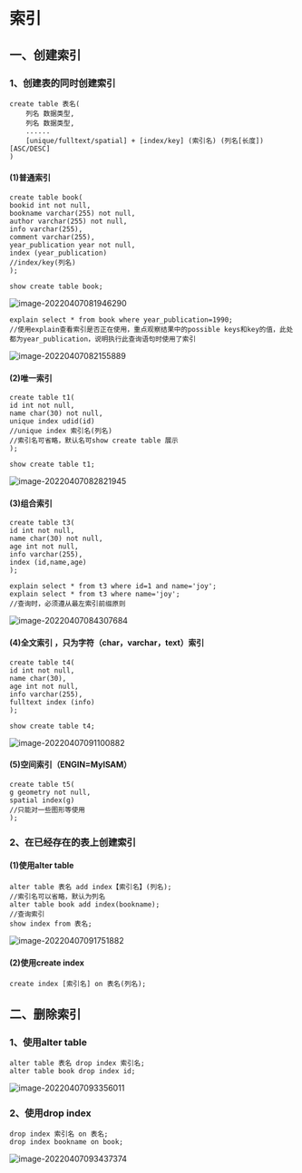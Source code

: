 # 索引

## 一、创建索引

### 1、创建表的同时创建索引

```mysql
create table 表名(
	列名 数据类型,
	列名 数据类型,
	......
	[unique/fulltext/spatial] + [index/key] (索引名) (列名[长度]) [ASC/DESC]
)
```


#### (1)普通索引

```mysql
create table book(
bookid int not null,
bookname varchar(255) not null,
author varchar(255) not null,
info varchar(255),
comment varchar(255),
year_publication year not null,
index (year_publication)
//index/key(列名)
);
```
```mysql
show create table book;
```

![image-20220407081946290](https://yovinchen-1308133012.cos.ap-beijing.myqcloud.com/image-20220407081946290.png)

```mysql
explain select * from book where year_publication=1990;
//使用explain查看索引是否正在使用，重点观察结果中的possible keys和key的值，此处都为year_publication，说明执行此查询语句时使用了索引
```

![image-20220407082155889](https://yovinchen-1308133012.cos.ap-beijing.myqcloud.com/image-20220407082155889.png)

#### (2)唯一索引

```mysql
create table t1(
id int not null,
name char(30) not null,
unique index udid(id)
//unique index 索引名(列名)
//索引名可省略，默认名可show create table 展示
);
```

```mysql
show create table t1;
```

![image-20220407082821945](https://yovinchen-1308133012.cos.ap-beijing.myqcloud.com/image-20220407082821945.png)

#### (3)组合索引

```mysql
create table t3(
id int not null,
name char(30) not null,
age int not null,
info varchar(255),
index (id,name,age)
);
```

```mysql
explain select * from t3 where id=1 and name='joy';
explain select * from t3 where name='joy';
//查询时，必须遵从最左索引前缀原则
```

![image-20220407084307684](https://yovinchen-1308133012.cos.ap-beijing.myqcloud.com/image-20220407084307684.png)

#### (4)全文索引 ，只为字符（char，varchar，text）索引

```mysql
create table t4(
id int not null,
name char(30),
age int not null,
info varchar(255),
fulltext index (info)
);
```

```mysql
show create table t4;
```

![image-20220407091100882](https://yovinchen-1308133012.cos.ap-beijing.myqcloud.com/image-20220407091100882.png)

#### (5)空间索引（ENGIN=MyISAM）

```mysql
create table t5(
g geometry not null,
spatial index(g)
//只能对一些图形等使用
);
```

### 2、在已经存在的表上创建索引

#### (1)使用alter table

```mysql
alter table 表名 add index【索引名】(列名);
//索引名可以省略，默认为列名
alter table book add index(bookname);
//查询索引
show index from 表名;
```

![image-20220407091751882](https://yovinchen-1308133012.cos.ap-beijing.myqcloud.com/image-20220407091751882.png)

#### (2)使用create index

```mysql
create index [索引名] on 表名(列名);
```



## 二、删除索引

### 1、使用alter table

```mysql
alter table 表名 drop index 索引名; 
alter table book drop index id;
```

![image-20220407093356011](https://yovinchen-1308133012.cos.ap-beijing.myqcloud.com/image-20220407093356011.png)

### 2、使用drop index

```mysql
drop index 索引名 on 表名; 
drop index bookname on book;
```

![image-20220407093437374](https://yovinchen-1308133012.cos.ap-beijing.myqcloud.com/image-20220407093437374.png)